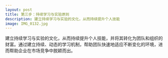 ```yaml
---
layout: post
title: 第三步：持续学习与实验原则
description: 建立持续学习与实验的文化，从而持续提升个人技能
image: IMG_0132.jpg
---
```




建立持续学习与实验的文化，从而持续提升个人技能，并将其转化为团队和组织的财富。通过建立持续、动态的学习机制，帮助团队快速地适应不断变化的环境，进而帮助企业在市场竞争中脱颖而出。
